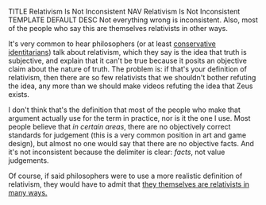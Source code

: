 TITLE Relativism Is Not Inconsistent
NAV Relativism Is Not Inconsistent
TEMPLATE DEFAULT
DESC Not everything wrong is inconsistent. Also, most of the people who say this are themselves relativists in other ways.

It's very common to hear philosophers (or at least [conservative identitarians](https://www.youtube.com/watch?v=pMzhzqoQh8c)) talk about relativism, which they say is the idea that truth is subjective, and explain that it can't be true because it posits an objective claim about the nature of truth. The problem is: if that's your definition of relativism, then there are so few relativists that we shouldn't bother refuting the idea, any more than we should make videos refuting the idea that Zeus exists.

I don't think that's the definition that most of the people who make that argument actually use for the term in practice, nor is it the one I use. Most people believe that *in certain areas*, there are no objectively correct standards for judgement (this is a very common position in art and game design), but almost no one would say that there are no objective facts. And it's not inconsistent because the delimiter is clear: *facts*, not value judgements.

Of course, if said philosophers were to use a more realistic definition of relativism, they would have to admit that [they themselves are relativists in many ways.](https://youtu.be/35AxkSgQUTI)
